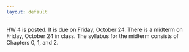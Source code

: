 ```yaml
---
layout: default
---
```


HW 4 is posted. It is due on Friday, October 24. There is a midterm on Friday, October 24 in class. The syllabus for the midterm consists of Chapters 0, 1, and 2.
